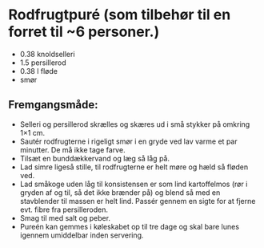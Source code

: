 # Rodfrugtpuré (som tilbehør til en forret til ~6 personer.)

- 0.38 knoldselleri
- 1.5 persillerod
- 0.38 l fløde
- smør


## Fremgangsmåde: 
- Selleri og persillerod skrælles og skæres ud i små stykker på omkring 1×1 cm.
- Sautér rodfrugterne i rigeligt smør i en gryde ved lav varme et par minutter. De må ikke tage farve.
- Tilsæt en bunddækkervand og læg så låg på.
- Lad simre ligeså stille, til rodfrugterne er helt møre og hæld så fløden ved.
- Lad småkoge uden låg til konsistensen er som lind kartoffelmos (rør i gryden af og til, så det ikke brænder på) og blend så med en stavblender til massen er helt lind. Passér gennem en sigte for at fjerne evt. fibre fra persilleroden.
- Smag til med salt og peber.
- Pureén kan gemmes i køleskabet op til tre dage og skal bare lunes igennem umiddelbar inden servering.

